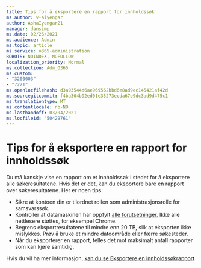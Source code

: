 ```yaml
---
title: Tips for å eksportere en rapport for innholdssøk
ms.author: v-aiyengar
author: AshaIyengar21
manager: dansimp
ms.date: 02/26/2021
ms.audience: Admin
ms.topic: article
ms.service: o365-administration
ROBOTS: NOINDEX, NOFOLLOW
localization_priority: Normal
ms.collection: Adm_O365
ms.custom:
- "3200003"
- "7221"
ms.openlocfilehash: d3a93544d6ae969562bbd6e8ad9ec145421af42d
ms.sourcegitcommit: f4ba304b92ed01e35273ecda67e9dc3ad9d475c1
ms.translationtype: MT
ms.contentlocale: nb-NO
ms.lasthandoff: 03/04/2021
ms.locfileid: "50429761"
---
```

# <a name="tips-for-exporting-a-report-for-content-search"></a>Tips for å eksportere en rapport for innholdssøk

Du må kanskje vise en rapport om et innholdssøk i stedet for å eksportere alle søkeresultatene. Hvis det er det, kan du eksportere bare en rapport over søkeresultatene. Her er noen tips:

- Sikre at kontoen din er tilordnet rollen som administrasjonsrolle for samsvarssøk.
- Kontroller at datamaskinen har oppfylt [alle forutsetninger.](https://go.microsoft.com/fwlink/?linkid=2102407) Ikke alle nettlesere støttes, for eksempel Chrome.
- Begrens eksportresultatene til mindre enn 20 TB, slik at eksporten ikke mislykkes. Prøv å bruke et mindre datoområde eller færre søkesteder.
- Når du eksporterer en rapport, telles det mot maksimalt antall rapporter som kan kjøre samtidig.

Hvis du vil ha mer informasjon, [kan du se Eksportere en innholdssøkrapport](https://go.microsoft.com/fwlink/?linkid=2102409)